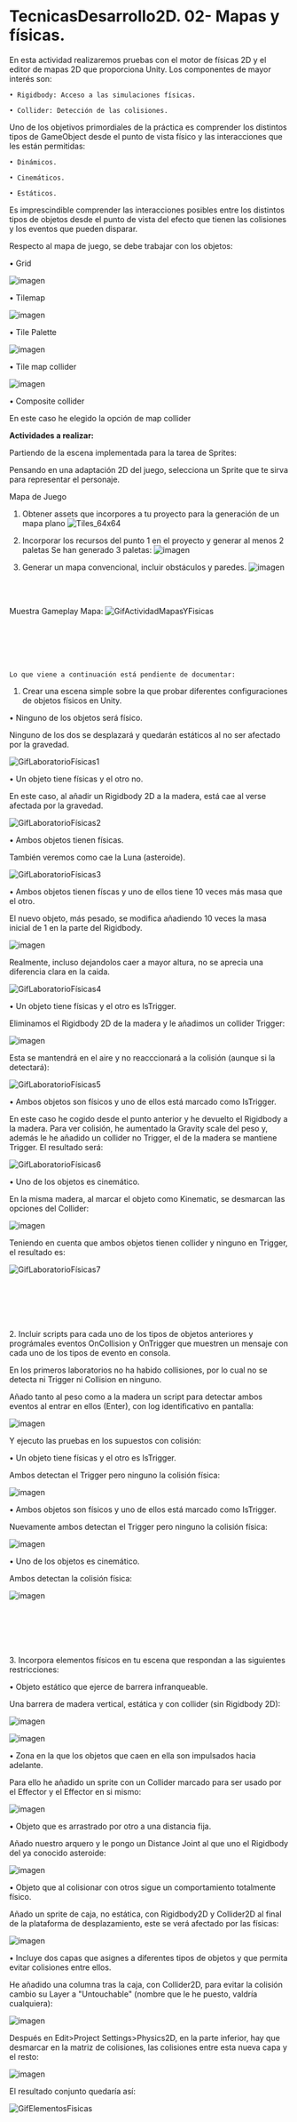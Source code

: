 # TecnicasDesarrollo2D. 02- Mapas y físicas.

En esta actividad realizaremos pruebas con el motor de físicas 2D y el editor de mapas 2D que proporciona Unity. Los componentes de mayor interés son:

    • Rigidbody: Acceso a las simulaciones físicas. 
    
    • Collider: Detección de las colisiones. 
    
Uno de los objetivos primordiales de la práctica es comprender los distintos tipos de GameObject desde el punto de vista físico y las interacciones que les están permitidas:

    • Dinámicos. 
    
    • Cinemáticos. 
    
    • Estáticos. 
    
Es imprescindible comprender las interacciones posibles entre los distintos tipos de objetos desde el punto de vista del efecto que tienen las colisiones y los eventos que pueden disparar.

Respecto al mapa de juego, se debe trabajar con los objetos:

• Grid

![imagen](https://user-images.githubusercontent.com/92461845/144261360-df4ab90a-14e9-49cf-a5ea-5dcec6fee537.png)

• Tilemap

![imagen](https://user-images.githubusercontent.com/92461845/144261435-c13174a7-2b7b-4efc-b387-c2e1de82a222.png)

• Tile Palette

![imagen](https://user-images.githubusercontent.com/92461845/144261808-9549368d-aefe-43f9-8dae-c1781f75039c.png)

• Tile map collider

![imagen](https://user-images.githubusercontent.com/92461845/144261977-78b796d2-763c-4df4-b4e4-c851f006bdce.png)

• Composite collider

En este caso he elegido la opción de map collider
    
    
    
<strong>Actividades a realizar:</strong>

Partiendo de la escena implementada para la tarea de Sprites:

Pensando en una adaptación 2D del juego, selecciona un Sprite que te sirva para representar el personaje. 

Mapa de Juego

1. Obtener assets que incorpores a tu proyecto para la generación de un mapa plano
    ![Tiles_64x64](https://user-images.githubusercontent.com/92461845/144262435-e4a5f60e-b400-4859-8c18-b1d15c007118.png)

2. Incorporar los recursos del punto 1 en el proyecto y generar al menos 2 paletas
    Se han generado 3 paletas:
    ![imagen](https://user-images.githubusercontent.com/92461845/144261834-b51852df-69e2-478e-91c7-5b55165228ef.png)

3. Generar un mapa convencional, incluir obstáculos y paredes.
    ![imagen](https://user-images.githubusercontent.com/92461845/144262191-0d04ae09-6462-4669-875e-c81ff2cbdd42.png)

 
</br>
</br>

Muestra Gameplay Mapa:
![GifActividadMapasYFisicas](https://user-images.githubusercontent.com/92461845/144260361-9483387e-7c8f-4c65-9983-9f1debc54f30.gif)   
</br></br></br></br></br>
    
    
    
    
    
    Lo que viene a continuación está pendiente de documentar:
1. Crear una escena simple sobre la que probar diferentes configuraciones de objetos físicos en Unity. 
    
• Ninguno de los objetos será físico. 

Ninguno de los dos se desplazará y quedarán estáticos al no ser afectado por la gravedad.

![GifLaboratorioFísicas1](https://user-images.githubusercontent.com/92461845/144283102-1f1e9036-3b59-42b1-8dac-22c383ab0eef.gif)

• Un objeto tiene físicas y el otro no.

En este caso, al añadir un Rigidbody 2D a la madera, está cae al verse afectada por la gravedad.

![GifLaboratorioFísicas2](https://user-images.githubusercontent.com/92461845/144283474-549873e2-fe47-4888-be48-6f9d81dcfe8e.gif)

• Ambos objetos tienen físicas.

También veremos como cae la Luna (asteroide).

![GifLaboratorioFísicas3](https://user-images.githubusercontent.com/92461845/144283830-0b3ee11a-8866-42d5-9829-3dc7f26de2b2.gif)

• Ambos objetos tienen físcas y uno de ellos tiene 10 veces más masa que el otro.

El nuevo objeto, más pesado, se modifica añadiendo 10 veces la masa inicial de 1 en la parte del Rigidbody.

![imagen](https://user-images.githubusercontent.com/92461845/144284381-241e528b-96ac-4098-8365-c05e9071f5d9.png)

Realmente, incluso dejandolos caer a mayor altura, no se aprecia una diferencia clara en la caida.

![GifLaboratorioFísicas4](https://user-images.githubusercontent.com/92461845/144285395-1e9c10fd-969d-4bf7-baf7-1c68fe16d8b1.gif)

• Un objeto tiene físicas y el otro es IsTrigger.

Eliminamos el Rigidbody 2D de la madera y le añadimos un collider Trigger:

![imagen](https://user-images.githubusercontent.com/92461845/144286106-7d1988aa-5e91-4ea5-adfc-d03ef7ef0e6f.png)

Esta se mantendrá en el aire y no reacccionará a la colisión (aunque si la detectará):

![GifLaboratorioFísicas5](https://user-images.githubusercontent.com/92461845/144286309-65af8e74-138e-4f9e-b7a0-8d959f188060.gif)

• Ambos objetos son físicos y uno de ellos está marcado como IsTrigger.

En este caso he cogido desde el punto anterior y he devuelto el Rigidbody a la madera. Para ver colisión, he aumentado la Gravity scale del peso y, además le he añadido un collider no Trigger, el de la madera se mantiene Trigger. El resultado será:

![GifLaboratorioFísicas6](https://user-images.githubusercontent.com/92461845/144289528-99038b24-a9b8-45a4-ba27-1532aebfa71d.gif)

• Uno de los objetos es cinemático.

En la misma madera, al marcar el objeto como Kinematic, se desmarcan las opciones del Collider:

![imagen](https://user-images.githubusercontent.com/92461845/144290604-f62726da-402c-49cf-9ba2-982ee1cf8f13.png)

Teniendo en cuenta que ambos objetos tienen collider y ninguno en Trigger, el resultado es:

![GifLaboratorioFísicas7](https://user-images.githubusercontent.com/92461845/144291110-c11fce0b-87b5-4e28-8c19-caad6faf76a6.gif)

</br></br></br></br></br>
2. Incluir scripts para cada uno de los tipos de objetos anteriores y prográmales eventos OnCollision y OnTrigger que muestren un mensaje con cada uno de los tipos de evento en consola. 

En los primeros laboratorios no ha habido collisiones, por lo cual no se detecta ni Trigger ni Collision en ninguno.

Añado tanto al peso como a la madera un script para detectar ambos eventos al entrar en ellos (Enter), con log identificativo en pantalla:

![imagen](https://user-images.githubusercontent.com/92461845/144330826-47d5779f-52d7-4f68-b9cd-b98bacdad53a.png)

Y ejecuto las pruebas en los supuestos con colisión:

• Un objeto tiene físicas y el otro es IsTrigger.

Ambos detectan el Trigger pero ninguno la colisión física:

![imagen](https://user-images.githubusercontent.com/92461845/144331148-dbbbedf4-31ae-44dc-9958-e4b2645f9bab.png)

• Ambos objetos son físicos y uno de ellos está marcado como IsTrigger.

Nuevamente ambos detectan el Trigger pero ninguno la colisión física:

![imagen](https://user-images.githubusercontent.com/92461845/144331250-62fe493a-f3b4-42cc-b413-3a2e47f5f0b2.png)

• Uno de los objetos es cinemático.

Ambos detectan la colisión física:

![imagen](https://user-images.githubusercontent.com/92461845/144330699-0c821fdc-1ee4-42c7-aac5-872a67f87df6.png)




</br></br></br></br></br>
3. Incorpora elementos físicos en tu escena que respondan a las siguientes restricciones:

• Objeto estático que ejerce de barrera infranqueable. 

Una barrera de madera vertical, estática y con collider (sin Rigidbody 2D):

![imagen](https://user-images.githubusercontent.com/92461845/144480706-982d326c-ba28-4531-8b13-f139e478d34f.png)

![imagen](https://user-images.githubusercontent.com/92461845/144480811-fe4c3ba9-d0fe-4e42-9cee-33663e751624.png)

• Zona en la que los objetos que caen en ella son impulsados hacia adelante. 

Para ello he añadido un sprite con un Collider marcado para ser usado por el Effector y el Effector en si mismo:

![imagen](https://user-images.githubusercontent.com/92461845/144484604-79ee8ab7-1900-4126-9789-fff2d155b143.png)

• Objeto que es arrastrado por otro a una distancia fija. 

Añado nuestro arquero y le pongo un Distance Joint al que uno el Rigidbody del ya conocido asteroide:

![imagen](https://user-images.githubusercontent.com/92461845/144488991-c12f4ff5-8f92-490b-af42-52c8cbe56a0a.png)

• Objeto que al colisionar con otros sigue un comportamiento totalmente físico.

Añado un sprite de caja, no estática, con Rigidbody2D y Collider2D al final de la plataforma de desplazamiento, este se verá afectado por las físicas:

![imagen](https://user-images.githubusercontent.com/92461845/144489771-fb260cd1-293f-4ffb-aaa3-7d15f115fed3.png)

• Incluye dos capas que asignes a diferentes tipos de objetos y que permita evitar colisiones entre ellos.

He añadido una columna tras la caja, con Collider2D, para evitar la colisión cambio su Layer a "Untouchable" (nombre que le he puesto, valdría cualquiera):

![imagen](https://user-images.githubusercontent.com/92461845/144492564-a04707d1-79f3-45c2-9aa5-d33792e72ff4.png)

Después en Edit>Project Settings>Physics2D, en la parte inferior, hay que desmarcar en la matriz de colisiones, las colisiones entre esta nueva capa y el resto:

![imagen](https://user-images.githubusercontent.com/92461845/144493628-6f702112-6144-4d37-8aa3-56d51635d3ff.png)

El resultado conjunto quedaría así:

![GifElementosFisicas](https://user-images.githubusercontent.com/92461845/144494602-722d3f61-7a93-4491-ba3d-686d422661ae.gif)








